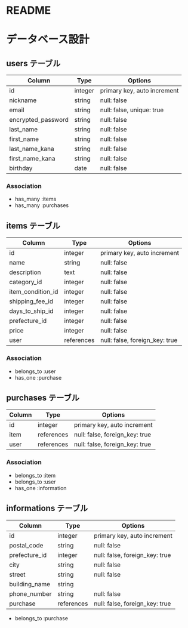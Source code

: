 # README

# データベース設計

## users テーブル

| Column              | Type    | Options                        |
| ------------------- | ------- | ------------------------------ |
| id                  | integer | primary key, auto increment    |
| nickname            | string  | null: false                    |
| email               | string  | null: false, unique: true      |
| encrypted_password  | string  | null: false                    |
| last_name           | string  | null: false                    |
| first_name          | string  | null: false                    |
| last_name_kana      | string  | null: false                    |
| first_name_kana     | string  | null: false                    |
| birthday            | date    | null: false                    |

### Association

- has_many :items
- has_many :purchases

## items テーブル

| Column             | Type       | Options                        |
| ------------------ | -------    | ------------------------------ |
| id                 | integer    | primary key, auto increment    |
| name               | string     | null: false                    |
| description        | text       | null: false                    |
| category_id        | integer    | null: false                    |
| item_condition_id  | integer    | null: false                    |
| shipping_fee_id    | integer    | null: false                    |
| days_to_ship_id    | integer    | null: false                    |
| prefecture_id      | integer    | null: false                    |
| price              | integer    | null: false                    |
| user               | references | null: false, foreign_key: true |

### Association

- belongs_to :user
- has_one :purchase

## purchases テーブル

| Column         | Type       | Options                        |
| -------------- | -------    | ------------------------------ |
| id             | integer    | primary key, auto increment    |
| item           | references | null: false, foreign_key: true |
| user           | references | null: false, foreign_key: true |

### Association

- belongs_to :item
- belongs_to :user
- has_one :information

## informations テーブル

| Column        | Type       | Options                        |
| ------------- | -------    | ------------------------------ |
| id            | integer    | primary key, auto increment    |
| postal_code   | string     | null: false                    |
| prefecture_id | integer    | null: false, foreign_key: true |
| city          | string     | null: false                    |
| street        | string     | null: false                    |
| building_name | string     |                                |
| phone_number  | string     | null: false                    |
| purchase      | references | null: false, foreign_key: true |

- belongs_to :purchase
